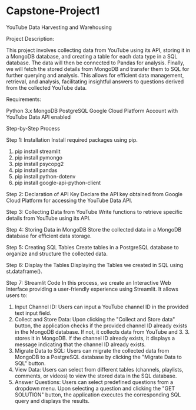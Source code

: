 # Capstone-Project1
YouTube Data Harvesting and Warehousing

Project Description:

This project involves collecting data from YouTube using its API, storing it in a MongoDB database, and creating a table for each data type in a SQL database. The data will then be connected to Pandas for analysis. Finally, we will fetch the stored details from MongoDB and transfer them to SQL for further querying and analysis. This allows for efficient data management, retrieval, and analysis, facilitating insightful answers to questions derived from the collected YouTube data.

Requirements:

Python 3.x
MongoDB
PostgreSQL
Google Cloud Platform Account with YouTube Data API enabled

Step-by-Step Process

Step 1: Installation
Install required packages using pip.
1. pip install streamlit
2. pip install pymongo
3. pip install psycopg2
4. pip install pandas
5. pip install python-dotenv
6. pip install google-api-python-client

Step 2: Declaration of API Key
Declare the API key obtained from Google Cloud Platform for accessing the YouTube Data API.

Step 3: Collecting Data from YouTube
Write functions to retrieve specific details from YouTube using its API.

Step 4: Storing Data in MongoDB
Store the collected data in a MongoDB database for efficient data storage.

Step 5: Creating SQL Tables
Create tables in a PostgreSQL database to organize and structure the collected data.

Step 6: Display the Tables
Displaying the Tables we created in SQL using st.dataframe().

Step 7: Streamlit Code
In this process, we create an Interactive Web Interface providing a user-friendly experience using Streamlit. It allows users to:

1. Input Channel ID: Users can input a YouTube channel ID in the provided text input field.
2. Collect and Store Data: Upon clicking the "Collect and Store data" button, the application checks if the provided channel ID already exists in the MongoDB database. If not, it collects data from YouTube and 3. 3. stores it in MongoDB. If the channel ID already exists, it displays a message indicating that the channel ID already exists.
4. Migrate Data to SQL: Users can migrate the collected data from MongoDB to a PostgreSQL database by clicking the "Migrate Data to SQL" button.
5. View Data: Users can select from different tables (channels, playlists, comments, or videos) to view the stored data in the SQL database.
6. Answer Questions: Users can select predefined questions from a dropdown menu. Upon selecting a question and clicking the "GET SOLUTION" button, the application executes the corresponding SQL query and displays the results.
